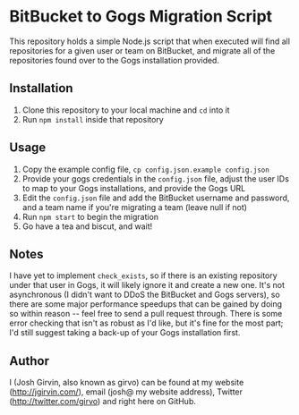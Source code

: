 # BitBucket to Gogs Migration Script
This repository holds a simple Node.js script that when executed will find all repositories for a given user or team on BitBucket, and migrate all of the repositories found over to the Gogs installation provided.

## Installation
1. Clone this repository to your local machine and `cd` into it
2. Run `npm install` inside that repository

## Usage
1. Copy the example config file, `cp config.json.example config.json`
2. Provide your gogs credentials in the `config.json` file, adjust the user IDs to map to your Gogs installations, and provide the Gogs URL
3. Edit the `config.json` file and add the BitBucket username and password, and a team name if you're migrating a team (leave null if not)
3. Run `npm start` to begin the migration
5. Go have a tea and biscut, and wait!

## Notes
I have yet to implement `check_exists`, so if there is an existing repository under that user in Gogs, it will likely ignore it and create a new one. It's not asynchronous (I didn't want to DDoS the BitBucket and Gogs servers), so there are some major performance speedups that can be gained by doing so within reason -- feel free to send a pull request through. There is some error checking that isn't as robust as I'd like, but it's fine for the most part; I'd still suggest taking a back-up of your Gogs installation first.

## Author
I (Josh Girvin, also known as girvo) can be found at my website (http://jgirvin.com/), email (josh@ my website address), Twitter (http://twitter.com/girvo) and right here on GitHub.
